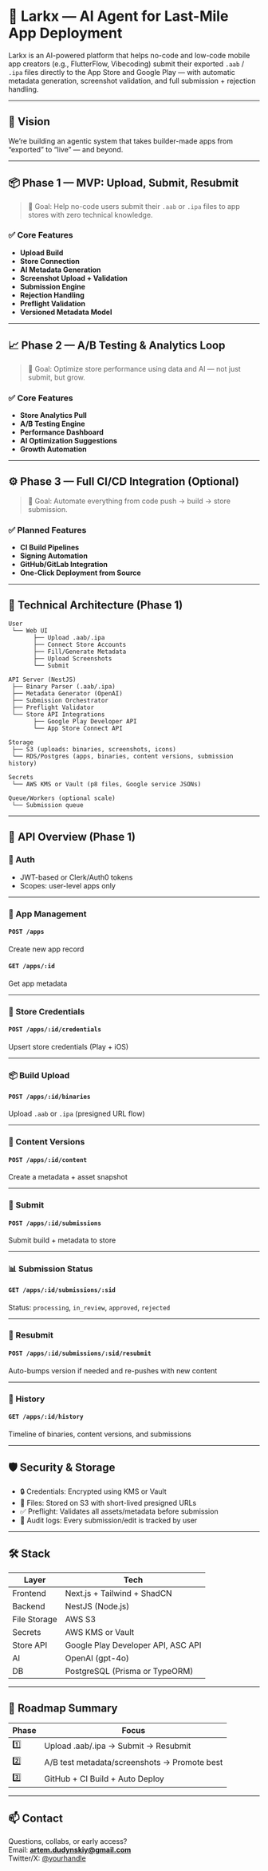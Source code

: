 # 🚀 Larkx — AI Agent for Last-Mile App Deployment

Larkx is an AI-powered platform that helps no-code and low-code mobile app creators (e.g., FlutterFlow, Vibecoding) submit their exported `.aab` / `.ipa` files directly to the App Store and Google Play — with automatic metadata generation, screenshot validation, and full submission + rejection handling.

---

## 🧭 Vision

We’re building an agentic system that takes builder-made apps from “exported” to “live” — and beyond.

---

## 📦 Phase 1 — MVP: Upload, Submit, Resubmit

> 🎯 Goal: Help no-code users submit their `.aab` or `.ipa` files to app stores with zero technical knowledge.

### ✅ Core Features

- **Upload Build**
- **Store Connection**
- **AI Metadata Generation**
- **Screenshot Upload + Validation**
- **Submission Engine**
- **Rejection Handling**
- **Preflight Validation**
- **Versioned Metadata Model**

---

## 📈 Phase 2 — A/B Testing & Analytics Loop

> 🎯 Goal: Optimize store performance using data and AI — not just submit, but grow.

### ✅ Core Features

- **Store Analytics Pull**
- **A/B Testing Engine**
- **Performance Dashboard**
- **AI Optimization Suggestions**
- **Growth Automation**

---

## ⚙️ Phase 3 — Full CI/CD Integration (Optional)

> 🎯 Goal: Automate everything from code push → build → store submission.

### ✅ Planned Features

- **CI Build Pipelines**
- **Signing Automation**
- **GitHub/GitLab Integration**
- **One-Click Deployment from Source**

---

## 🧱 Technical Architecture (Phase 1)

```
User
 └── Web UI
       ├── Upload .aab/.ipa
       ├── Connect Store Accounts
       ├── Fill/Generate Metadata
       ├── Upload Screenshots
       └── Submit

API Server (NestJS)
 ├── Binary Parser (.aab/.ipa)
 ├── Metadata Generator (OpenAI)
 ├── Submission Orchestrator
 ├── Preflight Validator
 └── Store API Integrations
       ├── Google Play Developer API
       └── App Store Connect API

Storage
 ├── S3 (uploads: binaries, screenshots, icons)
 └── RDS/Postgres (apps, binaries, content versions, submission history)

Secrets
 └── AWS KMS or Vault (p8 files, Google service JSONs)

Queue/Workers (optional scale)
 └── Submission queue
```

---

## 📡 API Overview (Phase 1)

### 🔐 Auth
- JWT-based or Clerk/Auth0 tokens
- Scopes: user-level apps only

---

### 🧱 App Management

#### `POST /apps`
Create new app record

#### `GET /apps/:id`
Get app metadata

---

### 🔑 Store Credentials

#### `POST /apps/:id/credentials`
Upsert store credentials (Play + iOS)

---

### 📦 Build Upload

#### `POST /apps/:id/binaries`
Upload `.aab` or `.ipa` (presigned URL flow)

---

### 📝 Content Versions

#### `POST /apps/:id/content`
Create a metadata + asset snapshot

---

### 🚀 Submit

#### `POST /apps/:id/submissions`
Submit build + metadata to store

---

### 📊 Submission Status

#### `GET /apps/:id/submissions/:sid`
Status: `processing`, `in_review`, `approved`, `rejected`

---

### 🔁 Resubmit

#### `POST /apps/:id/submissions/:sid/resubmit`
Auto-bumps version if needed and re-pushes with new content

---

### 📜 History

#### `GET /apps/:id/history`
Timeline of binaries, content versions, and submissions

---

## 🛡 Security & Storage

- 🔒 Credentials: Encrypted using KMS or Vault
- 📁 Files: Stored on S3 with short-lived presigned URLs
- ✅ Preflight: Validates all assets/metadata before submission
- 📜 Audit logs: Every submission/edit is tracked by user

---

## 🛠️ Stack

| Layer       | Tech                                      |
|-------------|-------------------------------------------|
| Frontend    | Next.js + Tailwind + ShadCN               |
| Backend     | NestJS (Node.js)                          |
| File Storage| AWS S3                                    |
| Secrets     | AWS KMS or Vault                          |
| Store API   | Google Play Developer API, ASC API        |
| AI          | OpenAI (gpt-4o)                           |
| DB          | PostgreSQL (Prisma or TypeORM)            |

---

## 🔮 Roadmap Summary

| Phase | Focus                                        |
|-------|----------------------------------------------|
| 1️⃣   | Upload .aab/.ipa → Submit → Resubmit         |
| 2️⃣   | A/B test metadata/screenshots → Promote best |
| 3️⃣   | GitHub + CI Build + Auto Deploy              |

---

## 📫 Contact

Questions, collabs, or early access?  
Email: **artem.dudynskiy@gmail.com**  
Twitter/X: [@yourhandle](https://twitter.com/larkx)


